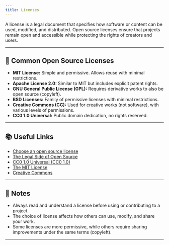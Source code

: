 ```yaml
---
title: Licenses
---
```

A license is a legal document that specifies how software or content can be used, modified, and distributed. Open source licenses ensure that projects remain open and accessible while protecting the rights of creators and users.

---

## 🔑 Common Open Source Licenses

- **MIT License:** Simple and permissive. Allows reuse with minimal restrictions.
- **Apache License 2.0:** Similar to MIT but includes explicit patent rights.
- **GNU General Public License (GPL):** Requires derivative works to also be open source (copyleft).
- **BSD Licenses:** Family of permissive licenses with minimal restrictions.
- **Creative Commons (CC):** Used for creative works (not software), with various levels of permissions.
- **CC0 1.0 Universal:** Public domain dedication, no rights reserved.

---

## 📚 Useful Links

- [Choose an open source license](https://choosealicense.com/)
- [The Legal Side of Open Source](https://opensource.guide/legal/#which-open-source-license-is-appropriate-for-my-project)
- [CC0 1.0 Universal (CC0 1.0)](https://creativecommons.org/publicdomain/zero/1.0/)
- [The MIT License](https://opensource.org/licenses/MIT)
- [Creative Commons](https://creativecommons.org/)

---

## 📝 Notes

- Always read and understand a license before using or contributing to a project.
- The choice of license affects how others can use, modify, and share your work.
- Some licenses are more permissive, while others require sharing improvements under the same terms (copyleft).

---
